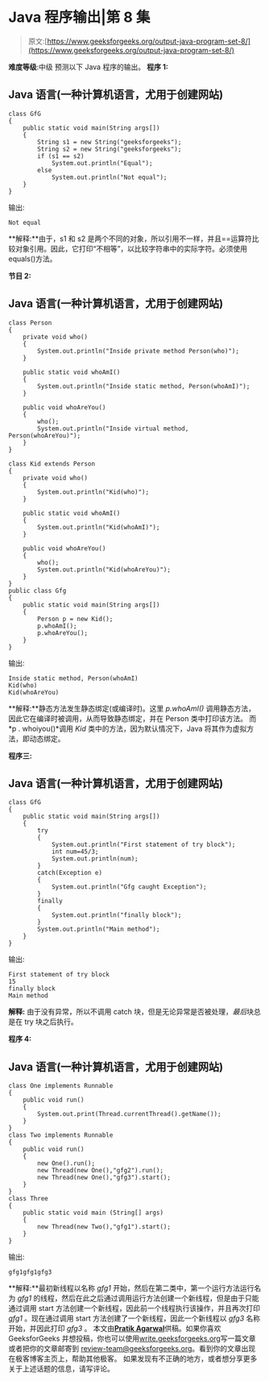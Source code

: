 # Java 程序输出|第 8 集

> 原文:[https://www.geeksforgeeks.org/output-java-program-set-8/](https://www.geeksforgeeks.org/output-java-program-set-8/)

**难度等级**:中级
预测以下 Java 程序的输出。
**程序 1:**

## Java 语言(一种计算机语言，尤用于创建网站)

```
class GfG
{
    public static void main(String args[])
    {
        String s1 = new String("geeksforgeeks");
        String s2 = new String("geeksforgeeks");
        if (s1 == s2)
            System.out.println("Equal");
        else
            System.out.println("Not equal");
    }
}
```

输出:

```
Not equal
```

**解释:**由于，s1 和 s2 是两个不同的对象，所以引用不一样，并且==运算符比较对象引用。因此，它打印“不相等”，以比较字符串中的实际字符。必须使用 equals()方法。

**节目 2:**

## Java 语言(一种计算机语言，尤用于创建网站)

```
class Person
{
    private void who()
    {
        System.out.println("Inside private method Person(who)");
    }

    public static void whoAmI()
    {
        System.out.println("Inside static method, Person(whoAmI)");
    }

    public void whoAreYou()
    {
        who();
        System.out.println("Inside virtual method, Person(whoAreYou)");
    }
}

class Kid extends Person
{
    private void who()
    {
        System.out.println("Kid(who)");
    }

    public static void whoAmI()
    {
        System.out.println("Kid(whoAmI)");
    }

    public void whoAreYou()
    {
        who();
        System.out.println("Kid(whoAreYou)");
    }
}
public class Gfg
{
    public static void main(String args[])
    {
        Person p = new Kid(); 
        p.whoAmI();
        p.whoAreYou();
    }
}
```

输出:

```
Inside static method, Person(whoAmI)
Kid(who)
Kid(whoAreYou)
```

**解释:**静态方法发生静态绑定(或编译时)。这里 *p.whoAmI()* 调用静态方法，因此它在编译时被调用，从而导致静态绑定，并在 Person 类中打印该方法。
而*p . whoiyou()*调用 *Kid* 类中的方法，因为默认情况下，Java 将其作为虚拟方法，即动态绑定。

**程序三:**

## Java 语言(一种计算机语言，尤用于创建网站)

```
class GfG
{
    public static void main(String args[])
    {
        try
        {
            System.out.println("First statement of try block");
            int num=45/3;
            System.out.println(num);
        }
        catch(Exception e)
        {
            System.out.println("Gfg caught Exception");
        }
        finally
        {
            System.out.println("finally block");
        }
        System.out.println("Main method");
    }
}
```

输出:

```
First statement of try block
15
finally block
Main method
```

**解释:**
由于没有异常，所以不调用 catch 块，但是无论异常是否被处理，*最后*块总是在 try 块之后执行。

**程序 4:**

## Java 语言(一种计算机语言，尤用于创建网站)

```
class One implements Runnable
{
    public void run()
    {
        System.out.print(Thread.currentThread().getName());
    }
}
class Two implements Runnable
{
    public void run()
    {
        new One().run();
        new Thread(new One(),"gfg2").run();
        new Thread(new One(),"gfg3").start();
    }
}
class Three
{
    public static void main (String[] args)
    {
        new Thread(new Two(),"gfg1").start();
    }
}
```

输出:

```
gfg1gfg1gfg3
```

**解释:**最初新线程以名称 *gfg1* 开始，然后在第二类中，第一个运行方法运行名为 *gfg1* 的线程，然后在此之后通过调用运行方法创建一个新线程，但是由于只能通过调用 start 方法创建一个新线程，因此前一个线程执行该操作，并且再次打印 *gfg1* 。现在通过调用 start 方法创建了一个新线程，因此一个新线程以 *gfg3* 名称开始，并因此打印 *gfg3* 。
本文由[**Pratik Agarwal**](https://www.facebook.com/Pratik.Agarwal01)供稿。如果你喜欢 GeeksforGeeks 并想投稿，你也可以使用[write.geeksforgeeks.org](https://write.geeksforgeeks.org)写一篇文章或者把你的文章邮寄到 review-team@geeksforgeeks.org。看到你的文章出现在极客博客主页上，帮助其他极客。
如果发现有不正确的地方，或者想分享更多关于上述话题的信息，请写评论。